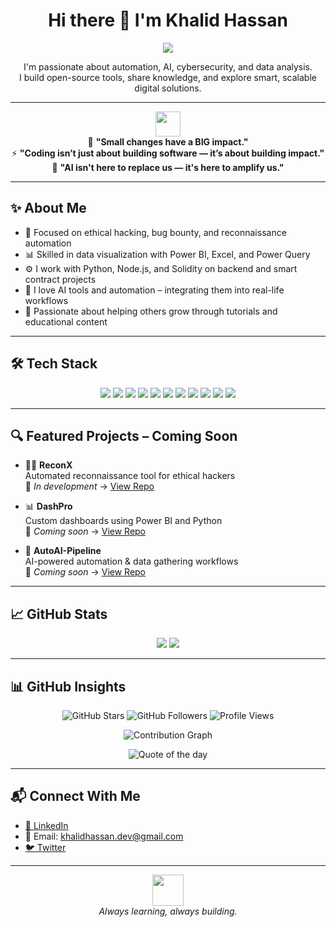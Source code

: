 <h1 align="center">Hi there 👋 I'm Khalid Hassan</h1>

<p align="center">
  <img src="https://readme-typing-svg.herokuapp.com?font=Fira+Code&pause=1000&color=36BCF7&center=true&vCenter=true&width=435&lines=🚀+My+mission%3A+Build+1000+Projects!;Each+line+of+code+is+a+step+closer+%F0%9F%94%A5" />
</p>

<p align="center">
I'm passionate about automation, AI, cybersecurity, and data analysis.<br/>
I build open-source tools, share knowledge, and explore smart, scalable digital solutions.
</p>

---

<p align="center">
<img src="https://media.giphy.com/media/QssGEmpkyEOhBCb7e1/giphy.gif" width="40"><br>
🌱 <b>"Small changes have a BIG impact."</b><br>
⚡ <b>"Coding isn’t just about building software — it’s about building impact."</b><br>
🧠 <b>"AI isn't here to replace us — it's here to amplify us."</b><br>
</p>

---

## ✨ About Me

- 🔐 Focused on ethical hacking, bug bounty, and reconnaissance automation  
- 📊 Skilled in data visualization with Power BI, Excel, and Power Query  
- ⚙️ I work with Python, Node.js, and Solidity on backend and smart contract projects  
- 🧠 I love AI tools and automation – integrating them into real-life workflows  
- 🚀 Passionate about helping others grow through tutorials and educational content  

---

## 🛠️ Tech Stack

<p align="center">
  <img src="https://img.shields.io/badge/-Python-black?style=flat-square&logo=python"/>
  <img src="https://img.shields.io/badge/-JavaScript-black?style=flat-square&logo=javascript"/>
  <img src="https://img.shields.io/badge/-Node.js-black?style=flat-square&logo=node.js"/>
  <img src="https://img.shields.io/badge/-Solidity-gray?style=flat-square&logo=ethereum"/>
  <img src="https://img.shields.io/badge/-PowerBI-yellow?style=flat-square&logo=powerbi"/>
  <img src="https://img.shields.io/badge/-Linux-gray?style=flat-square&logo=linux"/>
  <img src="https://img.shields.io/badge/-VMware-607078?style=flat-square&logo=vmware"/>
  <img src="https://img.shields.io/badge/-Windows-0078D6?style=flat-square&logo=windows"/>
  <img src="https://img.shields.io/badge/-AI-0A0A0A?style=flat-square&logo=openai"/>
  <img src="https://img.shields.io/badge/-Prompt%20Engineering-3c3c3c?style=flat-square&logo=openai"/>
  <img src="https://img.shields.io/badge/-Cybersecurity-darkred?style=flat-square&logo=hackthebox"/>
</p>

---

## 🔍 Featured Projects – Coming Soon

- 🕵️‍♂️ **ReconX**  
  Automated reconnaissance tool for ethical hackers  
  🚧 *In development* → [View Repo](https://github.com/khalidhassan/reconx)

- 📊 **DashPro**  
  Custom dashboards using Power BI and Python  
  🚧 *Coming soon* → [View Repo](https://github.com/khalidhassan/dashpro)

- 🤖 **AutoAI-Pipeline**  
  AI-powered automation & data gathering workflows  
  🚧 *Coming soon* → [View Repo](https://github.com/khalidhassan/autoai-pipeline)

---

## 📈 GitHub Stats

<p align="center">
  <img src="https://github-readme-stats.vercel.app/api?username=khalidhassan&show_icons=true&theme=radical" />
  <img src="https://github-readme-stats.vercel.app/api/top-langs/?username=khalidhassan&layout=compact" />
</p>

---

## 📊 GitHub Insights

<p align="center">
  <img src="https://img.shields.io/github/stars/khalidhassan?style=social" alt="GitHub Stars" />
  <img src="https://img.shields.io/github/followers/khalidhassan?label=Follow&style=social" alt="GitHub Followers" />
  <img src="https://komarev.com/ghpvc/?username=khalidhassan&color=blue" alt="Profile Views" />
</p>

<p align="center">
  <img src="https://github-readme-activity-graph.vercel.app/graph?username=khalidhassan&theme=react-dark" alt="Contribution Graph" />
</p>

<p align="center">
  <img src="https://quotes-github-readme.vercel.app/api?type=horizontal&theme=radical" alt="Quote of the day" />
</p>

---

## 📬 Connect With Me

- [💼 LinkedIn](https://www.linkedin.com/in/khalid-hassan-8312947b/)
- 📧 Email: [khalidhassan.dev@gmail.com](mailto:khalidhassan.dev@gmail.com)
- [🐦 Twitter](https://twitter.com/yourusername)

---

<p align="center">
<img src="https://media.giphy.com/media/hqU2KkjW5bE2v2Z7Q2/giphy.gif" width="50"><br>
<i>Always learning, always building.</i>
</p>
